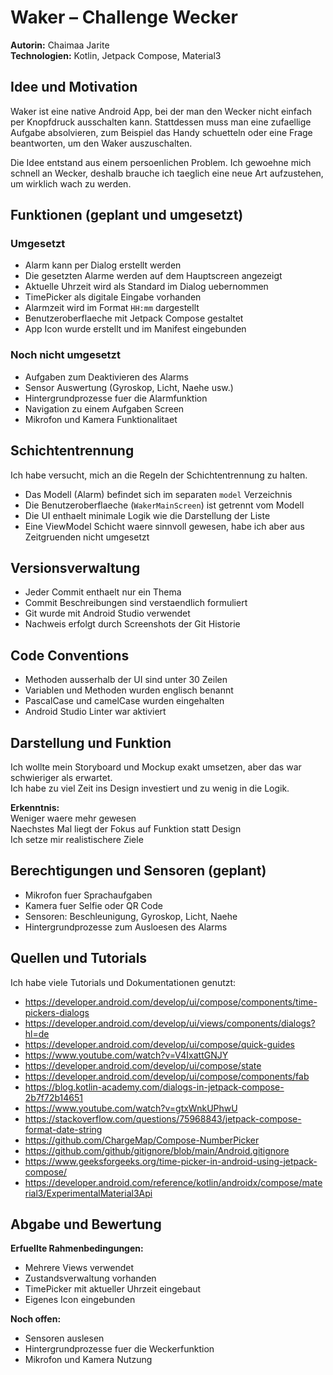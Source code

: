 # **Waker – Challenge Wecker**

**Autorin:** Chaimaa Jarite  
**Technologien:** Kotlin, Jetpack Compose, Material3

## **Idee und Motivation**

Waker ist eine native Android App, bei der man den Wecker nicht einfach per Knopfdruck ausschalten kann. Stattdessen muss man eine zufaellige Aufgabe absolvieren, zum Beispiel das Handy schuetteln oder eine Frage beantworten, um den Waker auszuschalten.

Die Idee entstand aus einem persoenlichen Problem. Ich gewoehne mich schnell an Wecker, deshalb brauche ich taeglich eine neue Art aufzustehen, um wirklich wach zu werden.

## **Funktionen (geplant und umgesetzt)**

### Umgesetzt
- Alarm kann per Dialog erstellt werden  
- Die gesetzten Alarme werden auf dem Hauptscreen angezeigt  
- Aktuelle Uhrzeit wird als Standard im Dialog uebernommen  
- TimePicker als digitale Eingabe vorhanden  
- Alarmzeit wird im Format `HH:mm` dargestellt  
- Benutzeroberflaeche mit Jetpack Compose gestaltet  
- App Icon wurde erstellt und im Manifest eingebunden

### Noch nicht umgesetzt
- Aufgaben zum Deaktivieren des Alarms  
- Sensor Auswertung (Gyroskop, Licht, Naehe usw.)  
- Hintergrundprozesse fuer die Alarmfunktion  
- Navigation zu einem Aufgaben Screen  
- Mikrofon und Kamera Funktionalitaet

## **Schichtentrennung**

Ich habe versucht, mich an die Regeln der Schichtentrennung zu halten.

- Das Modell (Alarm) befindet sich im separaten `model` Verzeichnis  
- Die Benutzeroberflaeche (`WakerMainScreen`) ist getrennt vom Modell  
- Die UI enthaelt minimale Logik wie die Darstellung der Liste  
- Eine ViewModel Schicht waere sinnvoll gewesen, habe ich aber aus Zeitgruenden nicht umgesetzt

## **Versionsverwaltung**

- Jeder Commit enthaelt nur ein Thema  
- Commit Beschreibungen sind verstaendlich formuliert  
- Git wurde mit Android Studio verwendet  
- Nachweis erfolgt durch Screenshots der Git Historie

## **Code Conventions**

- Methoden ausserhalb der UI sind unter 30 Zeilen  
- Variablen und Methoden wurden englisch benannt  
- PascalCase und camelCase wurden eingehalten  
- Android Studio Linter war aktiviert

## **Darstellung und Funktion**

Ich wollte mein Storyboard und Mockup exakt umsetzen, aber das war schwieriger als erwartet.  
Ich habe zu viel Zeit ins Design investiert und zu wenig in die Logik.

**Erkenntnis:**  
Weniger waere mehr gewesen  
Naechstes Mal liegt der Fokus auf Funktion statt Design  
Ich setze mir realistischere Ziele

## **Berechtigungen und Sensoren (geplant)**

- Mikrofon fuer Sprachaufgaben  
- Kamera fuer Selfie oder QR Code  
- Sensoren: Beschleunigung, Gyroskop, Licht, Naehe  
- Hintergrundprozesse zum Ausloesen des Alarms

## **Quellen und Tutorials**

Ich habe viele Tutorials und Dokumentationen genutzt:

- https://developer.android.com/develop/ui/compose/components/time-pickers-dialogs  
- https://developer.android.com/develop/ui/views/components/dialogs?hl=de  
- https://developer.android.com/develop/ui/compose/quick-guides  
- https://www.youtube.com/watch?v=V4IxattGNJY  
- https://developer.android.com/develop/ui/compose/state  
- https://developer.android.com/develop/ui/compose/components/fab  
- https://blog.kotlin-academy.com/dialogs-in-jetpack-compose-2b7f72b14651  
- https://www.youtube.com/watch?v=gtxWnkUPhwU  
- https://stackoverflow.com/questions/75968843/jetpack-compose-format-date-string  
- https://github.com/ChargeMap/Compose-NumberPicker  
- https://github.com/github/gitignore/blob/main/Android.gitignore  
- https://www.geeksforgeeks.org/time-picker-in-android-using-jetpack-compose/  
- https://developer.android.com/reference/kotlin/androidx/compose/material3/ExperimentalMaterial3Api  

## **Abgabe und Bewertung**

**Erfuellte Rahmenbedingungen:**

- Mehrere Views verwendet  
- Zustandsverwaltung vorhanden  
- TimePicker mit aktueller Uhrzeit eingebaut  
- Eigenes Icon eingebunden

**Noch offen:**

- Sensoren auslesen  
- Hintergrundprozesse fuer die Weckerfunktion  
- Mikrofon und Kamera Nutzung

